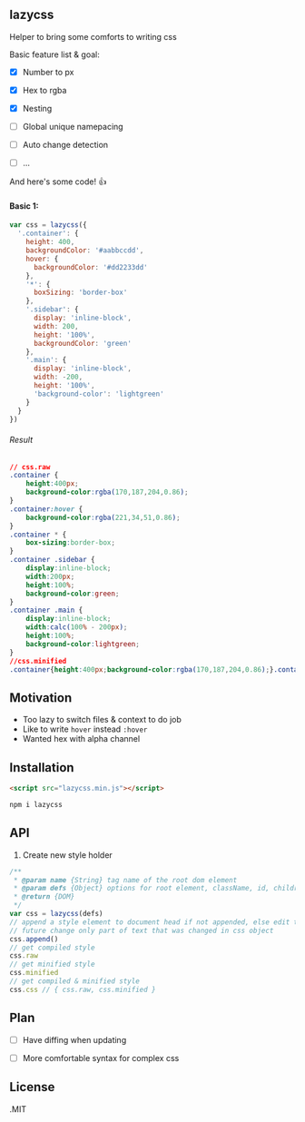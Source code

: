 ## lazycss
Helper to bring some comforts to writing css

Basic feature list & goal:

 - [x] Number to px
 - [x] Hex to rgba
 - [x] Nesting
 - [ ] Global unique namepacing
 - [ ] Auto change detection
 - [ ] ... 


And here's some code! :+1:

#### Basic 1:
```javascript
var css = lazycss({
  '.container': {
    height: 400,
    backgroundColor: '#aabbccdd',
    hover: {
      backgroundColor: '#dd2233dd'
    },
    '*': {
      boxSizing: 'border-box'
    },
    '.sidebar': {
      display: 'inline-block',
      width: 200,
      height: '100%',
      backgroundColor: 'green'
    },
    '.main': {
      display: 'inline-block',
      width: -200,
      height: '100%',
      'background-color': 'lightgreen'
    }
  }
})
```
###### Result
```CSS
// css.raw
.container {
	height:400px;
	background-color:rgba(170,187,204,0.86);
}
.container:hover {
	background-color:rgba(221,34,51,0.86);
}
.container * {
	box-sizing:border-box;
}
.container .sidebar {
	display:inline-block;
	width:200px;
	height:100%;
	background-color:green;
}
.container .main {
	display:inline-block;
	width:calc(100% - 200px);
	height:100%;
	background-color:lightgreen;
}
//css.minified
.container{height:400px;background-color:rgba(170,187,204,0.86);}.container:hover{background-color:rgba(221,34,51,0.86);}.container *{box-sizing:border-box;}.container .sidebar{display:inline-block;width:200px;height:100%;background-color:green;}.container .main{display:inline-block;width:calc(100%-200px);height:100%;background-color:lightgreen;}
```

## Motivation
- Too lazy to switch files & context to do job
- Like to write `hover` instead `:hover`
- Wanted hex with alpha channel


## Installation
```HTML
<script src="lazycss.min.js"></script>
```
```javascript
npm i lazycss
```

## API

1. Create new style holder
```javascript
/**
 * @param name {String} tag name of the root dom element
 * @param defs {Object} options for root element, className, id, children etc... 
 * @return {DOM}
 */
var css = lazycss(defs)
// append a style element to document head if not appended, else edit text content
// future change only part of text that was changed in css object
css.append()
// get compiled style
css.raw
// get minified style
css.minified
// get compiled & minified style
css.css // { css.raw, css.minified }
```

## Plan
- [ ] Have diffing when updating
- [ ] More comfortable syntax for complex css


## License
.MIT
